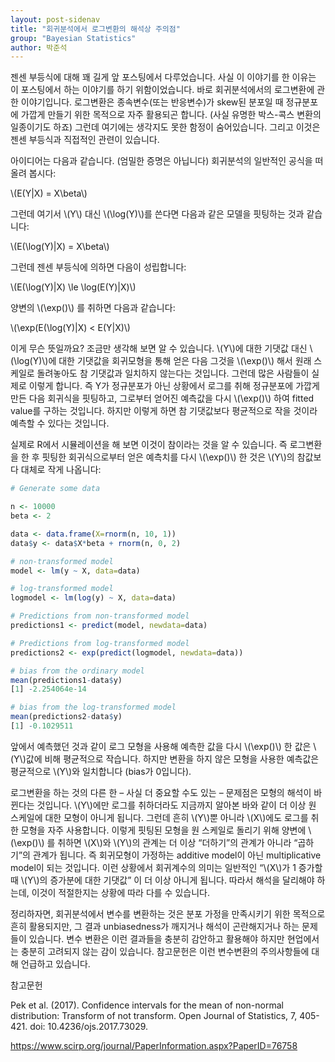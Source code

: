 ```yaml
---
layout: post-sidenav
title: "회귀분석에서 로그변환의 해석상 주의점"
group: "Bayesian Statistics"
author: 박준석
---
```


젠센 부등식에 대해 꽤 길게 앞 포스팅에서 다루었습니다. 사실 이 이야기를 한 이유는 이 포스팅에서 하는 이야기를 하기 위함이었습니다. 바로 회귀분석에서의 로그변환에 관한 이야기입니다. 로그변환은 종속변수(또는 반응변수)가 skew된 분포일 때 정규분포에 가깝게 만들기 위한 목적으로 자주 활용되곤 합니다. (사실 유명한 박스-콕스 변환의 일종이기도 하죠) 그런데 여기에는 생각지도 못한 함정이 숨어있습니다. 그리고 이것은 젠센 부등식과 직접적인 관련이 있습니다.

아이디어는 다음과 같습니다. (엄밀한 증명은 아닙니다) 회귀분석의 일반적인 공식을 떠올려 봅시다:

\\(E(Y\|X) = X\beta\\)

그런데 여기서 \\(Y\\) 대신 \\(\log(Y)\\)를 쓴다면 다음과 같은 모델을 핏팅하는 것과 같습니다:

\\(E(\log(Y)\|X) = X\beta\\)

그런데 젠센 부등식에 의하면 다음이 성립합니다:

\\(E(\log(Y)\|X) \le \log(E(Y)\|X)\\)

양변의 \\(\exp()\\) 를 취하면 다음과 같습니다:

\\(\exp(E(\log(Y)\|X) < E(Y\|X)\\)

이게 무슨 뜻일까요? 조금만 생각해 보면 알 수 있습니다. \\(Y\\)에 대한 기댓값 대신 \\(\log(Y)\\)에 대한 기댓값을 회귀모형을 통해 얻은 다음 그것을 \\(\exp()\\) 해서 원래 스케일로 돌려놓아도 참 기댓값과 일치하지 않는다는 것입니다. 그런데 많은 사람들이 실제로 이렇게 합니다. 즉 Y가 정규분포가 아닌 상황에서 로그를 취해 정규분포에 가깝게 만든 다음 회귀식을 핏팅하고, 그로부터 얻어진 예측값을 다시 \\(\exp()\\) 하여 fitted value를 구하는 것입니다. 하지만 이렇게 하면 참 기댓값보다 평균적으로 작을 것이라 예측할 수 있다는 것입니다.

실제로 R에서 시뮬레이션을 해 보면 이것이 참이라는 것을 알 수 있습니다. 즉 로그변환을 한 후 핏팅한 회귀식으로부터 얻은 예측치를 다시 \\(\exp()\\) 한 것은 \\(Y\\)의 참값보다 대체로 작게 나옵니다:

```r
# Generate some data

n <- 10000
beta <- 2

data <- data.frame(X=rnorm(n, 10, 1))
data$y <- data$X*beta + rnorm(n, 0, 2)

# non-transformed model
model <- lm(y ~ X, data=data)

# log-transformed model
logmodel <- lm(log(y) ~ X, data=data)

# Predictions from non-transformed model
predictions1 <- predict(model, newdata=data)

# Predictions from log-transformed model
predictions2 <- exp(predict(logmodel, newdata=data)) 

# bias from the ordinary model
mean(predictions1-data$y) 
[1] -2.254064e-14

# bias from the log-transformed model
mean(predictions2-data$y) 
[1] -0.1029511
```

앞에서 예측했던 것과 같이 로그 모형을 사용해 예측한 값을 다시 \\(\exp()\\) 한 값은 \\(Y\\)값에 비해 평균적으로 작습니다. 하지만 변환을 하지 않은 모형을 사용한 예측값은 평균적으로 \\(Y\\)와 일치합니다 (bias가 0입니다).

로그변환을 하는 것의 다른 한 – 사실 더 중요할 수도 있는 – 문제점은 모형의 해석이 바뀐다는 것입니다. \\(Y\\)에만 로그를 취하더라도 지금까지 알아본 바와 같이 더 이상 원 스케일에 대한 모형이 아니게 됩니다. 그런데 흔히 \\(Y\\)뿐 아니라 \\(X\\)에도 로그를 취한 모형을 자주 사용합니다. 이렇게 핏팅된 모형을 원 스케일로 돌리기 위해 양변에 \\(\exp()\\) 를 취하면 \\(X\\)와 \\(Y\\)의 관계는 더 이상 “더하기”의 관계가 아니라 “곱하기”의 관계가 됩니다. 즉 회귀모형이 가정하는 additive model이 아닌 multiplicative model이 되는 것입니다. 이런 상황에서 회귀계수의 의미는 일반적인 “\\(X\\)가 1 증가할 때 \\(Y\\)의 증가분에 대한 기댓값” 이 더 이상 아니게 됩니다. 따라서 해석을 달리해야 하는데, 이것이 적절한지는 상황에 따라 다를 수 있습니다.

정리하자면, 회귀분석에서 변수를 변환하는 것은 분포 가정을 만족시키기 위한 목적으로 흔히 활용되지만, 그 결과 unbiasedness가 깨지거나 해석이 곤란해지거나 하는 문제들이 있습니다. 변수 변환은 이런 결과들을 충분히 감안하고 활용해야 하지만 현업에서는 충분히 고려되지 않는 감이 있습니다. 참고문헌은 이런 변수변환의 주의사항들에 대해 언급하고 있습니다.

참고문헌

Pek et al. (2017). Confidence intervals for the mean of non-normal distribution: Transform of not transform. Open Journal of Statistics, 7, 405-421. doi: 10.4236/ojs.2017.73029.

https://www.scirp.org/journal/PaperInformation.aspx?PaperID=76758


